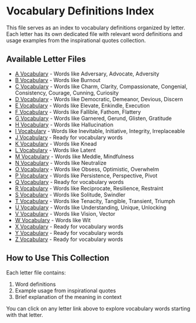 # Vocabulary Definitions Index

This file serves as an index to vocabulary definitions organized by letter. Each letter has its own dedicated file with relevant word definitions and usage examples from the inspirational quotes collection.

## Available Letter Files

- [A Vocabulary](./A.md) - Words like Adversary, Advocate, Adversity
- [B Vocabulary](./B.md) - Words like Burnout
- [C Vocabulary](./C.md) - Words like Charm, Clarity, Compassionate, Congenial, Consistency, Courage, Cunning, Curiosity
- [D Vocabulary](./D.md) - Words like Democratic, Demeanor, Devious, Discern
- [E Vocabulary](./E.md) - Words like Elevate, Enkindle, Execution
- [F Vocabulary](./F.md) - Words like Fallible, Fathom, Flattery
- [G Vocabulary](./G.md) - Words like Garnered, Gerund, Glisten, Gratitude
- [H Vocabulary](./H.md) - Words like Hallucination
- [I Vocabulary](./I.md) - Words like Inevitable, Initiative, Integrity, Irreplaceable
- [J Vocabulary](./J.md) - Ready for vocabulary words
- [K Vocabulary](./K.md) - Words like Knead
- [L Vocabulary](./L.md) - Words like Latent
- [M Vocabulary](./M.md) - Words like Meddle, Mindfulness
- [N Vocabulary](./N.md) - Words like Neutralize
- [O Vocabulary](./O.md) - Words like Obsess, Optimistic, Overwhelm
- [P Vocabulary](./P.md) - Words like Persistence, Perspective, Pivot
- [Q Vocabulary](./Q.md) - Ready for vocabulary words
- [R Vocabulary](./R.md) - Words like Reciprocate, Resilience, Restraint
- [S Vocabulary](./S.md) - Words like Solitude, Swindler
- [T Vocabulary](./T.md) - Words like Tenacity, Tangible, Transient, Triumph
- [U Vocabulary](./U.md) - Words like Understanding, Unique, Unlocking
- [V Vocabulary](./V.md) - Words like Vision, Vector
- [W Vocabulary](./W.md) - Words like Wit
- [X Vocabulary](./X.md) - Ready for vocabulary words
- [Y Vocabulary](./Y.md) - Ready for vocabulary words
- [Z Vocabulary](./Z.md) - Ready for vocabulary words

## How to Use This Collection

Each letter file contains:

1. Word definitions
2. Example usage from inspirational quotes
3. Brief explanation of the meaning in context

You can click on any letter link above to explore vocabulary words starting with that letter.
